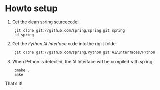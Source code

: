 # Howto setup

1. Get the clean spring sourcecode:

		git clone git://github.com/spring/spring.git spring
		cd spring
2. Get the _Python AI Interface_ code into the right folder

		git clone git://github.com/spring/Python.git AI/Interfaces/Python
3. When Python is detected, the AI Interface will be compiled
with spring:

		cmake .
		make
That's it!
